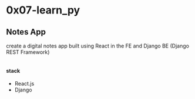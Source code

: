 # 0x07-learn_py

## Notes App

create a digital notes app built using React in the FE and Django BE (Django REST Framework)

<img src=""/>

#### stack
* React.js
* Django
